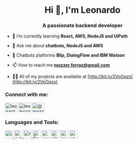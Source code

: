 <h1 align="center">Hi 👋, I'm Leonardo</h1>
<h3 align="center">A passionate backend developer</h3>

- 🌱 I’m currently learning **React, AWS, NodeJS and UiPath**

- 💬 Ask me about **chatbots, NodeJS and AWS**

- 🤖 Chatbots platforms **Blip, DialogFlow and IBM Watson**

- 📫 How to reach me **mozzer.ferraz@gmail.com**

- 👨‍💻 All of my projects are available at [http://bit.ly/2VoOqzs](http://bit.ly/2VoOqzs)

<p align="left">
<h3 align="left">Connect with me:</h3>
<a href="https://linkedin.com/in/leonardo-mozzer-ferraz-de-souza-3904b3120" target="blank"><img align="center" src="https://cdn.jsdelivr.net/npm/simple-icons@3.0.1/icons/linkedin.svg" alt="leonardo-mozzer-ferraz-de-souza-3904b3120" height="30" width="40" /></a>
<a href="https://instagram.com/leomozzer" target="blank"><img align="center" src="https://cdn.jsdelivr.net/npm/simple-icons@3.0.1/icons/instagram.svg" alt="leomozzer" height="30" width="40" /></a>
<a href="https://medium.com/@mozzer.ferraz" target="blank"><img align="center" src="https://cdn.jsdelivr.net/npm/simple-icons@3.0.1/icons/medium.svg" alt="@mozzer.ferraz" height="30" width="40" /></a>
</p>

<h3 align="left">Languages and Tools:</h3>
<p align="left"> 
  <a href="https://developer.mozilla.org/pt-BR/docs/Web/JavaScript" target="_blank"> <img alt="javascript" width="26px" src="https://img.icons8.com/color/240/000000/javascript.png" /> </a>
  <a href="https://www.python.org/" target="_blank"> <img alt="python" width="26px" src="https://img.icons8.com/color/240/000000/python.png"> </a>
  <a href="https://reactjs.org/" target="_blank"> <img alt="react" width="26px" src="https://img.icons8.com/color/240/000000/react-native.png" /> </a>
  <a href="http://nodejs.org/" target="_blank"> <img alt="Node.js" width="26px" src="https://img.icons8.com/color/240/000000/nodejs.png"></a>
  <a href="https://www.serverless.com//" target="_blank"> <img alt="serverless" width="26px" src="https://assets-global.website-files.com/60acbb950c4d6606963e1fed/60acbb950c4d66854e3e2013_logo%20serverless%20dark.svg"></a>
  <a href="https://github.com/" target="_blank"> <img alt="github" width="26px" src="https://img.icons8.com/ios-glyphs/240/000000/github.png"></a>
  <a href="https://aws.amazon.com/" target="_blank"> <img alt="aws" width="26px" src="https://img.icons8.com/windows/32/000000/amazon-web-services.png"></a>
  <a href="https://portal.azure.com/" target="_blank"> <img alt="azure" width="26px" src="https://img.icons8.com/color/48/000000/azure-1.png"></a>
</p>
